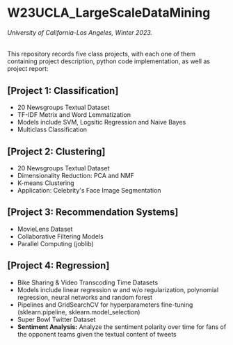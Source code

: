 # W23UCLA_LargeScaleDataMining
###### University of California-Los Angeles, Winter 2023.


This repository records five class projects, with each one of them containing project description, python code implementation, as well as project report:


## [Project 1: Classification] ##
  - 20 Newsgroups Textual Dataset
  - TF-IDF Metrix and Word Lemmatization
  - Models include SVM, Logsitic Regression and Naive Bayes
  - Multiclass Classification
  
## [Project 2: Clustering] ##
  - 20 Newsgroups Textual Dataset
  - Dimensionality Reduction: PCA and NMF
  - K-means Clustering
  - Application: Celebrity's Face Image Segmentation
  
## [Project 3: Recommendation Systems] ##
  - MovieLens Dataset
  - Collaborative Filtering Models
  - Parallel Computing (joblib)
  
## [Project 4: Regression] ##
  - Bike Sharing & Video Transcoding Time Datasets
  - Models include linear regression w and w/o regularization, polynomial regression, neural networks and random forest
  - Pipelines and GridSearchCV for hyperparameters fine-tuning (sklearn.pipeline, sklearn.model_selection)
  - Super Bowl Twitter Dataset
  - **Sentiment Analysis:** Analyze the sentiment polarity over time for fans of the opponent teams given the textual content of tweets
